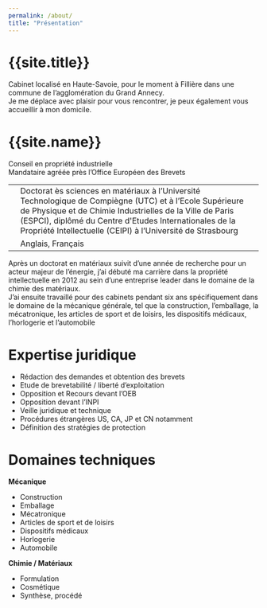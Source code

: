 ```yaml
---
permalink: /about/
title: "Présentation"
---
```


<p>
  <h1>{{site.title}}</h1>
  Cabinet localisé en Haute-Savoie, pour le moment à Fillière dans une commune de l’agglomération du Grand Annecy.<br/>
  Je me déplace avec plaisir pour vous rencontrer, je peux également vous accueillir à mon domicile.<br/>
</p>

<p>
  <h1>{{site.name}}</h1>
  <p>
    Conseil en propriété industrielle<br/>
    Mandataire agréée près l’Office Européen des Brevets<br/>
  </p>
  <table>
    <tr>
      <td style="border: none"><i class="fas fa-university fa-2x"></i></td>
      <td style="border: none">Doctorat ès sciences en matériaux à l’Université Technologique de Compiègne (UTC) et à l’Ecole Supérieure de Physique et de Chimie Industrielles de la Ville de Paris (ESPCI), diplômé du Centre d'Etudes Internationales de la Propriété Intellectuelle (CEIPI) à l’Université de Strasbourg</td>
    </tr>
    <tr>
      <td style="border: none"><i class="fas fa-language fa-2x"></i></td>
      <td style="border: none">Anglais, Français</td>
    </tr>
  </table>
  <p>Après un doctorat en matériaux suivit d’une année de recherche pour un acteur majeur de l’énergie, j’ai débuté ma carrière dans la propriété intellectuelle en 2012 au sein d’une entreprise leader dans le domaine de la chimie des matériaux.<br/>
  J’ai ensuite travaillé pour des cabinets pendant six ans spécifiquement dans le domaine de la mécanique générale, tel que la construction, l’emballage, la mécatronique, les articles de sport et de loisirs, les dispositifs médicaux, l’horlogerie et l’automobile</p>
</p>

<p>
  <h1>Expertise juridique</h1>
  <ul>
    <li>Rédaction des demandes et obtention des brevets</li>
    <li>Etude de brevetabilité / liberté d’exploitation</li>
    <li>Opposition et Recours devant l’OEB</li>
    <li>Opposition devant l’INPI</li>
    <li>Veille juridique et technique</li>
    <li>Procédures étrangères US, CA, JP et CN notamment</li>
    <li>Définition des stratégies de protection</li>
  </ul>
</p>

<p>
  <h1>Domaines techniques</h1>

  <b>Mécanique</b>
  <ul>
    <li>Construction</li>
    <li>Emballage</li>
    <li>Mécatronique</li>
    <li>Articles de sport et de loisirs</li>
    <li>Dispositifs médicaux</li>
    <li>Horlogerie</li>
    <li>Automobile</li>
  </ul>

  <b>Chimie / Matériaux</b>
  <ul>
    <li>Formulation</li>
    <li>Cosmétique</li>
    <li>Synthèse, procédé</li>
  </ul>
</p>


